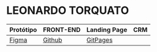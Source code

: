 # LEONARDO TORQUATO
 

Protótipo | FRONT-END | Landing Page | CRM
----------|-----------|--------------|-----
[Figma][link1] | [Github][link2] | [GitPages][link3] |


 [link1]: https://www.figma.com/file/PoEuhiZuvttxvQGvswNAdo/Untitled?type=design&node-id=0-1&mode=design&t=0XfAUQsiGjcConVq-0
 [link2]: https://github.com/leotorquatz/ACME-Filme.git
 [link3]: https://leotorquatz.github.io/ACME-Filme/